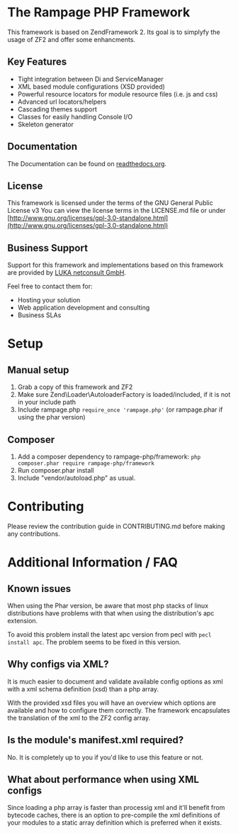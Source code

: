 # The Rampage PHP Framework

This framework is based on ZendFramework 2.
Its goal is to simplyfy the usage of ZF2 and offer some enhancments.

## Key Features

* Tight integration between Di and ServiceManager
* XML based module configurations (XSD provided)
* Powerful resource locators for module resource files (i.e. js and css)
* Advanced url locators/helpers
* Cascading themes support
* Classes for easily handling Console I/O
* Skeleton generator


## Documentation

The Documentation can be found on [readthedocs.org](http://rampage-php.readthedocs.org/).


## License

This framework is licensed under the terms of the GNU General Public License v3
You can view the license terms in the LICENSE.md file or under [http://www.gnu.org/licenses/gpl-3.0-standalone.html](http://www.gnu.org/licenses/gpl-3.0-standalone.html)


## Business Support

Support for this framework and implementations based on this framework are provided by [LUKA netconsult GmbH](http://www.luka.de/).

Feel free to contact them for:
* Hosting your solution
* Web application development and consulting
* Business SLAs

# Setup

## Manual setup

1. Grab a copy of this framework and ZF2
2. Make sure Zend\Loader\AutoloaderFactory is loaded/included, if it is not in your include path
3. Include rampage.php `require_once 'rampage.php'` (or rampage.phar if using the phar version)

## Composer

1. Add a composer dependency to rampage-php/framework: `php composer.phar require rampage-php/framework`
2. Run composer.phar install
3. Include "vendor/autoload.php" as usual.


# Contributing

Please review the contribution guide in CONTRIBUTING.md before making any contributions.


# Additional Information / FAQ

## Known issues

When using the Phar version, be aware that most php stacks of linux distributions
have problems with that when using the distribution's apc extension.

To avoid this problem install the latest apc version from pecl with `pecl install apc`.
The problem seems to be fixed in this version.

## Why configs via XML?

It is much easier to document and validate available config options as xml with a
xml schema definition (xsd) than a php array.

With the provided xsd files you will have an overview which options are available and how to
configure them correctly. The framework encapsulates the translation of the xml to the
ZF2 config array.

## Is the module's manifest.xml required?

No. It is completely up to you if you'd like to use this feature or not.

## What about performance when using XML configs

Since loading a php array is faster than processig xml and it'll benefit from bytecode caches,
there is an option to pre-compile the xml definitions of your modules to a static array definition
which is preferred when it exists.

